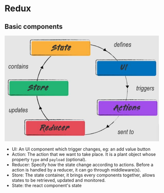 # Redux

## Basic components

![basic-components](./img/redux.jpg)

* UI: An UI component which trigger changes, eg: an add value button
* Action: The action that we want to take place. It is a plant object whose property `type` and `payload` (optional).
* Reducer: Specify how the state change according to actions. Before a action is handled by a reducer, it can go through middleware(s).
* Store: The state container, it brings every components together, allows states to be retrieved, updated and monitored.
* State: the react component's state
